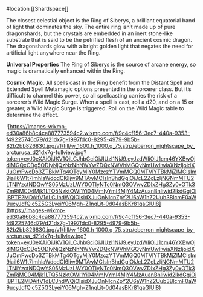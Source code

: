  #location [[Shardspace]]

The closest celestial object is the Ring of Siberys, a brilliant equatorial band of light that dominates the sky. The entire ring isn’t made up of pure dragonshards, but the crystals are embedded in an inert stone-like substrate that is said to be the petrified flesh of an ancient cosmic dragon. The dragonshards glow with a bright golden light that negates the need for artificial light anywhere near the Ring.

**Universal Properties** The Ring of Siberys is the source of arcane energy, so magic is dramatically enhanced within the Ring.

**Cosmic Magic**. All spells cast in the Ring benefit from the Distant Spell and Extended Spell Metamagic options presented in the sorcerer class. But it’s difficult to channel this power, so all spellcasting carries the risk of a sorcerer’s Wild Magic Surge. When a spell is cast, roll a d20, and on a 15 or greater, a Wild Magic Surge is triggered. Roll on the Wild Magic table to determine the effect.

![https://images-wixmp-ed30a86b8c4ca887773594c2.wixmp.com/f/9c4cf156-3ec7-440a-9353-f49225746d79/d21dx7g-1997fdc0-8295-4979-9b5b-82b2bb826830.jpg/v1/fill/w_1600,h_1000,q_75,strp/eberron_nightscape_by_arcturusa_d21dx7g-fullview.jpg?token=eyJ0eXAiOiJKV1QiLCJhbGciOiJIUzI1NiJ9.eyJzdWIiOiJ1cm46YXBwOjdlMGQxODg5ODIyNjQzNzNhNWYwZDQxNWVhMGQyNmUwIiwiaXNzIjoidXJuOmFwcDo3ZTBkMTg4OTgyMjY0MzczYTVmMGQ0MTVlYTBkMjZlMCIsIm9iaiI6W1t7ImhlaWdodCI6Ijw9MTAwMCIsInBhdGgiOiJcL2ZcLzljNGNmMTU2LTNlYzctNDQwYS05MzUzLWY0OTIyNTc0NmQ3OVwvZDIxZHg3Zy0xOTk3ZmRjMC04Mjk1LTQ5NzktOWI1Yi04MmIyYmI4MjY4MzAuanBnIiwid2lkdGgiOiI8PTE2MDAifV1dLCJhdWQiOlsidXJuOnNlcnZpY2U6aW1hZ2Uub3BlcmF0aW9ucyJdfQ.c5Z5G3LyeiY06Mgh-Z1nqLit-0d04asBKr81qaGlUI8](https://images-wixmp-ed30a86b8c4ca887773594c2.wixmp.com/f/9c4cf156-3ec7-440a-9353-f49225746d79/d21dx7g-1997fdc0-8295-4979-9b5b-82b2bb826830.jpg/v1/fill/w_1600,h_1000,q_75,strp/eberron_nightscape_by_arcturusa_d21dx7g-fullview.jpg?token=eyJ0eXAiOiJKV1QiLCJhbGciOiJIUzI1NiJ9.eyJzdWIiOiJ1cm46YXBwOjdlMGQxODg5ODIyNjQzNzNhNWYwZDQxNWVhMGQyNmUwIiwiaXNzIjoidXJuOmFwcDo3ZTBkMTg4OTgyMjY0MzczYTVmMGQ0MTVlYTBkMjZlMCIsIm9iaiI6W1t7ImhlaWdodCI6Ijw9MTAwMCIsInBhdGgiOiJcL2ZcLzljNGNmMTU2LTNlYzctNDQwYS05MzUzLWY0OTIyNTc0NmQ3OVwvZDIxZHg3Zy0xOTk3ZmRjMC04Mjk1LTQ5NzktOWI1Yi04MmIyYmI4MjY4MzAuanBnIiwid2lkdGgiOiI8PTE2MDAifV1dLCJhdWQiOlsidXJuOnNlcnZpY2U6aW1hZ2Uub3BlcmF0aW9ucyJdfQ.c5Z5G3LyeiY06Mgh-Z1nqLit-0d04asBKr81qaGlUI8)
